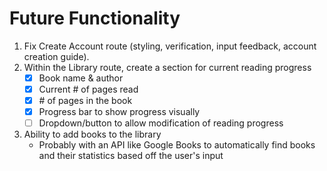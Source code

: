 # Future Functionality

1. Fix Create Account route (styling, verification, input feedback, account creation guide).
2. Within the Library route, create a section for current reading progress
    - [x] Book name & author
    - [x] Current # of pages read
    - [x] \# of pages in the book
    - [x] Progress bar to show progress visually
    - [ ] Dropdown/button to allow modification of reading progress
3. Ability to add books to the library
    - Probably with an API like Google Books to automatically find books and their statistics based off the user's input
